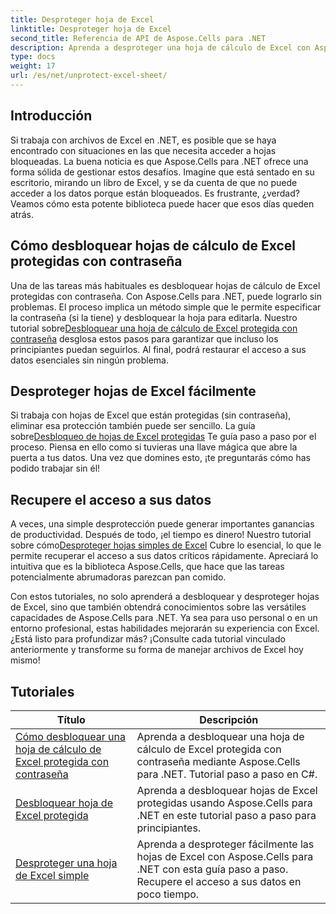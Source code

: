 ```yaml
---
title: Desproteger hoja de Excel
linktitle: Desproteger hoja de Excel
second_title: Referencia de API de Aspose.Cells para .NET
description: Aprenda a desproteger una hoja de cálculo de Excel con Aspose.Cells para .NET. Tutoriales detallados para desarrolladores en C#.
type: docs
weight: 17
url: /es/net/unprotect-excel-sheet/
---
```

## Introducción

Si trabaja con archivos de Excel en .NET, es posible que se haya encontrado con situaciones en las que necesita acceder a hojas bloqueadas. La buena noticia es que Aspose.Cells para .NET ofrece una forma sólida de gestionar estos desafíos. Imagine que está sentado en su escritorio, mirando un libro de Excel, y se da cuenta de que no puede acceder a los datos porque están bloqueados. Es frustrante, ¿verdad? Veamos cómo esta potente biblioteca puede hacer que esos días queden atrás.

## Cómo desbloquear hojas de cálculo de Excel protegidas con contraseña 

 Una de las tareas más habituales es desbloquear hojas de cálculo de Excel protegidas con contraseña. Con Aspose.Cells para .NET, puede lograrlo sin problemas. El proceso implica un método simple que le permite especificar la contraseña (si la tiene) y desbloquear la hoja para editarla. Nuestro tutorial sobre[Desbloquear una hoja de cálculo de Excel protegida con contraseña](./unlock-password-protected-excel-worksheet/) desglosa estos pasos para garantizar que incluso los principiantes puedan seguirlos. Al final, podrá restaurar el acceso a sus datos esenciales sin ningún problema.

## Desproteger hojas de Excel fácilmente 

 Si trabaja con hojas de Excel que están protegidas (sin contraseña), eliminar esa protección también puede ser sencillo. La guía sobre[Desbloqueo de hojas de Excel protegidas](./unlock-protected-excel-sheet/) Te guía paso a paso por el proceso. Piensa en ello como si tuvieras una llave mágica que abre la puerta a tus datos. Una vez que domines esto, ¡te preguntarás cómo has podido trabajar sin él!

## Recupere el acceso a sus datos 

 A veces, una simple desprotección puede generar importantes ganancias de productividad. Después de todo, ¡el tiempo es dinero! Nuestro tutorial sobre cómo[Desproteger hojas simples de Excel](./unprotect-simple-excel-sheet/) Cubre lo esencial, lo que le permite recuperar el acceso a sus datos críticos rápidamente. Apreciará lo intuitiva que es la biblioteca Aspose.Cells, que hace que las tareas potencialmente abrumadoras parezcan pan comido. 

Con estos tutoriales, no solo aprenderá a desbloquear y desproteger hojas de Excel, sino que también obtendrá conocimientos sobre las versátiles capacidades de Aspose.Cells para .NET. Ya sea para uso personal o en un entorno profesional, estas habilidades mejorarán su experiencia con Excel. ¿Está listo para profundizar más? ¡Consulte cada tutorial vinculado anteriormente y transforme su forma de manejar archivos de Excel hoy mismo!


## Tutoriales 
| Título | Descripción |
| --- | --- |
| [Cómo desbloquear una hoja de cálculo de Excel protegida con contraseña](./unlock-password-protected-excel-worksheet/) | Aprenda a desbloquear una hoja de cálculo de Excel protegida con contraseña mediante Aspose.Cells para .NET. Tutorial paso a paso en C#. |  
| [Desbloquear hoja de Excel protegida](./unlock-protected-excel-sheet/) | Aprenda a desbloquear hojas de Excel protegidas usando Aspose.Cells para .NET en este tutorial paso a paso para principiantes.  |  
| [Desproteger una hoja de Excel simple](./unprotect-simple-excel-sheet/) | Aprenda a desproteger fácilmente las hojas de Excel con Aspose.Cells para .NET con esta guía paso a paso. Recupere el acceso a sus datos en poco tiempo. |  
